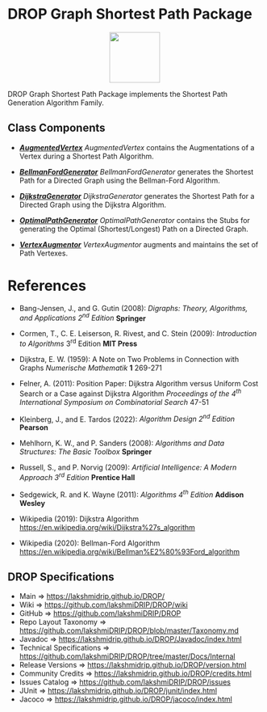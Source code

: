 # DROP Graph Shortest Path Package

<p align="center"><img src="https://github.com/lakshmiDRIP/DROP/blob/master/DRIP_Logo.gif?raw=true" width="100"></p>

DROP Graph Shortest Path Package implements the Shortest Path Generation Algorithm Family.


## Class Components

 * [***AugmentedVertex***](https://github.com/lakshmiDRIP/DROP/tree/master/src/main/java/org/drip/graph/shortestpath/AugmentedVertex.java)
 <i>AugmentedVertex</i> contains the Augmentations of a Vertex during a Shortest Path Algorithm.

 * [***BellmanFordGenerator***](https://github.com/lakshmiDRIP/DROP/tree/master/src/main/java/org/drip/graph/shortestpath/BellmanFordGenerator.java)
 <i>BellmanFordGenerator</i> generates the Shortest Path for a Directed Graph using the Bellman-Ford Algorithm.

 * [***DijkstraGenerator***](https://github.com/lakshmiDRIP/DROP/tree/master/src/main/java/org/drip/graph/shortestpath/DijkstraGenerator.java)
 <i>DijkstraGenerator</i> generates the Shortest Path for a Directed Graph using the Dijkstra Algorithm.

 * [***OptimalPathGenerator***](https://github.com/lakshmiDRIP/DROP/tree/master/src/main/java/org/drip/graph/shortestpath/OptimalPathGenerator.java)
 <i>OptimalPathGenerator</i> contains the Stubs for generating the Optimal (Shortest/Longest) Path on a Directed Graph.

 * [***VertexAugmentor***](https://github.com/lakshmiDRIP/DROP/tree/master/src/main/java/org/drip/graph/shortestpath/VertexAugmentor.java)
 <i>VertexAugmentor</i> augments and maintains the set of Path Vertexes.


# References

 * Bang-Jensen, J., and G. Gutin (2008): <i>Digraphs: Theory, Algorithms, and Applications 2<sup>nd</sup> Edition</i> <b>Springer</b>

 * Cormen, T., C. E. Leiserson, R. Rivest, and C. Stein (2009): <i>Introduction to Algorithms</i> 3<sup>rd</sup> Edition <b>MIT Press</b>

 * Dijkstra, E. W. (1959): A Note on Two Problems in Connection with Graphs <i>Numerische Mathematik</i> <b>1</b> 269-271

 * Felner, A. (2011): Position Paper: Dijkstra Algorithm versus Uniform Cost Search or a Case against Dijkstra Algorithm <i>Proceedings of the 4<sup>th</sup> International Symposium on Combinatorial Search</i> 47-51

 * Kleinberg, J., and E. Tardos (2022): <i>Algorithm Design 2<sup>nd</sup> Edition</i> <b>Pearson</b>

 * Mehlhorn, K. W., and P. Sanders (2008): <i>Algorithms and Data Structures: The Basic Toolbox</i> <b>Springer</b>

 * Russell, S., and P. Norvig (2009): <i>Artificial Intelligence: A Modern Approach 3<sup>rd</sup> Edition</i> <b>Prentice Hall</b>

 * Sedgewick, R. and K. Wayne (2011): <i>Algorithms 4<sup>th</sup> Edition</i> <b>Addison Wesley</b>

 * Wikipedia (2019): Dijkstra Algorithm https://en.wikipedia.org/wiki/Dijkstra%27s_algorithm

 * Wikipedia (2020): Bellman-Ford Algorithm https://en.wikipedia.org/wiki/Bellman%E2%80%93Ford_algorithm


## DROP Specifications

 * Main                     => https://lakshmidrip.github.io/DROP/
 * Wiki                     => https://github.com/lakshmiDRIP/DROP/wiki
 * GitHub                   => https://github.com/lakshmiDRIP/DROP
 * Repo Layout Taxonomy     => https://github.com/lakshmiDRIP/DROP/blob/master/Taxonomy.md
 * Javadoc                  => https://lakshmidrip.github.io/DROP/Javadoc/index.html
 * Technical Specifications => https://github.com/lakshmiDRIP/DROP/tree/master/Docs/Internal
 * Release Versions         => https://lakshmidrip.github.io/DROP/version.html
 * Community Credits        => https://lakshmidrip.github.io/DROP/credits.html
 * Issues Catalog           => https://github.com/lakshmiDRIP/DROP/issues
 * JUnit                    => https://lakshmidrip.github.io/DROP/junit/index.html
 * Jacoco                   => https://lakshmidrip.github.io/DROP/jacoco/index.html
